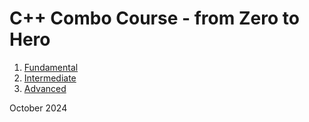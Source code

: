 # C++ Combo Course - from Zero to Hero

1. [Fundamental](./cpp-1-fund/README.md)
2. [Intermediate](./cpp-2-int/README.md)
3. [Advanced](./cpp-3-adv/README.md)

October 2024
